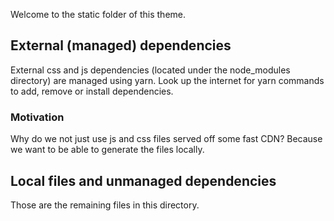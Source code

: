 Welcome to the static folder of this theme.

## External (managed) dependencies
External css and js dependencies (located under the node_modules directory) are managed using yarn.
Look up the internet for yarn commands to add, remove or install dependencies.

### Motivation
Why do we not just use js and css files served off some fast CDN? Because we want to be able to generate the files locally.

## Local files and unmanaged dependencies
Those are the remaining files in this directory.
